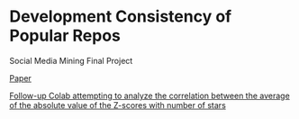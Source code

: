# Development Consistency of Popular Repos

Social Media Mining Final Project

[Paper](https://www.overleaf.com/read/bxmcdzdsrvbm#528d8b)

[Follow-up Colab attempting to analyze the correlation between the average of the absolute value of the Z-scores with number of stars](https://colab.research.google.com/drive/1dGZNevu1a6ANoQsskcMSBLsndWpVb8aJ?usp=sharing)
